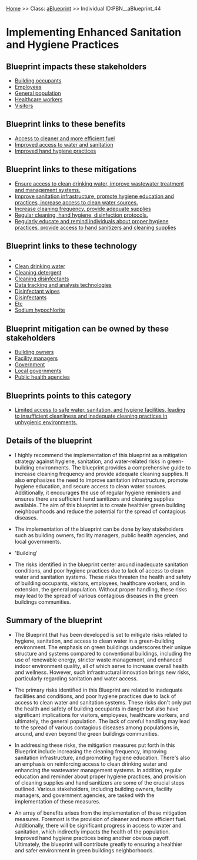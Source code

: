 [Home](https://github.com/mm80843/T3.5/blob/pages/index.md) >> Class: [aBlueprint](https://github.com/mm80843/T3.5/tree/main/docs/aBlueprint/index.md) >> Individual ID:PBN__aBlueprint_44 

# __Implementing Enhanced Sanitation and Hygiene Practices__

## Blueprint impacts these stakeholders

* [Building occupants](https://github.com/mm80843/T3.5/blob/pages/Stakeholder/PBN__Stakeholder_97.md)
* [Employees](https://github.com/mm80843/T3.5/blob/pages/Stakeholder/PBN__Stakeholder_220.md)
* [General population](https://github.com/mm80843/T3.5/blob/pages/Stakeholder/PBN__Stakeholder_9.md)
* [Healthcare workers](https://github.com/mm80843/T3.5/blob/pages/Stakeholder/PBN__Stakeholder_68.md)
* [Visitors](https://github.com/mm80843/T3.5/blob/pages/Stakeholder/PBN__Stakeholder_118.md)

## Blueprint links to these benefits

* [Access to cleaner and more efficient fuel](https://github.com/mm80843/T3.5/blob/pages/Benef/PBN__Benef_1320.md)
* [Improved access to water and sanitation](https://github.com/mm80843/T3.5/blob/pages/Benef/PBN__Benef_161.md)
* [Improved hand hygiene practices](https://github.com/mm80843/T3.5/blob/pages/Benef/PBN__Benef_281.md)

## Blueprint links to these mitigations

* [Ensure access to clean drinking water, improve wastewater treatment and management systems.](https://github.com/mm80843/T3.5/blob/pages/Mitigation/PBN__Mitigation_2525.md)
* [Improve sanitation infrastructure, promote hygiene education and practices, increase access to clean water sources.](https://github.com/mm80843/T3.5/blob/pages/Mitigation/PBN__Mitigation_1896.md)
* [Increase cleaning frequency, provide adequate supplies](https://github.com/mm80843/T3.5/blob/pages/Mitigation/PBN__Mitigation_2549.md)
* [Regular cleaning, hand hygiene, disinfection protocols.](https://github.com/mm80843/T3.5/blob/pages/Mitigation/PBN__Mitigation_2257.md)
* [Regularly educate and remind individuals about proper hygiene practices, provide access to hand sanitizers and cleaning supplies](https://github.com/mm80843/T3.5/blob/pages/Mitigation/PBN__Mitigation_2235.md)

## Blueprint links to these technology

* [](https://github.com/mm80843/T3.5/blob/pages/Technology/PBN__Technology_22.md)
* [Clean drinking water](https://github.com/mm80843/T3.5/blob/pages/Technology/PBN__Technology_1400.md)
* [Cleaning detergent](https://github.com/mm80843/T3.5/blob/pages/Technology/PBN__Technology_3322.md)
* [Cleaning disinfectants](https://github.com/mm80843/T3.5/blob/pages/Technology/PBN__Technology_850.md)
* [Data tracking and analysis technologies](https://github.com/mm80843/T3.5/blob/pages/Technology/PBN__Technology_671.md)
* [Disinfectant wipes](https://github.com/mm80843/T3.5/blob/pages/Technology/PBN__Technology_411.md)
* [Disinfectants](https://github.com/mm80843/T3.5/blob/pages/Technology/PBN__Technology_3880.md)
* [Etc](https://github.com/mm80843/T3.5/blob/pages/Technology/PBN__Technology_3548.md)
* [Sodium hypochlorite](https://github.com/mm80843/T3.5/blob/pages/Technology/PBN__Technology_3359.md)

## Blueprint mitigation can be owned by these stakeholders

* [Building owners](https://github.com/mm80843/T3.5/blob/pages/Stakeholder/PBN__Stakeholder_80.md)
* [Facility managers](https://github.com/mm80843/T3.5/blob/pages/Stakeholder/PBN__Stakeholder_166.md)
* [Government](https://github.com/mm80843/T3.5/blob/pages/Stakeholder/PBN__Stakeholder_222.md)
* [Local governments](https://github.com/mm80843/T3.5/blob/pages/Stakeholder/PBN__Stakeholder_73.md)
* [Public health agencies](https://github.com/mm80843/T3.5/blob/pages/Stakeholder/PBN__Stakeholder_566.md)

## Blueprints points to this category

* [Limited access to safe water, sanitation, and hygiene facilities, leading to insufficient cleanliness and inadequate cleaning practices in unhygienic environments.](https://github.com/mm80843/T3.5/blob/pages/PBNCategory/PBN__PBNCategory_86.md)

## Details of the blueprint

* I highly recommend the implementation of this blueprint as a mitigation strategy against hygiene, sanitation, and water-related risks in green-building environments. The blueprint provides a comprehensive guide to increase cleaning frequency and provide adequate cleaning supplies. It also emphasizes the need to improve sanitation infrastructure, promote hygiene education, and secure access to clean water sources. Additionally, it encourages the use of regular hygiene reminders and ensures there are sufficient hand sanitizers and cleaning supplies available. The aim of this blueprint is to create healthier green building neighbourhoods and reduce the potential for the spread of contagious diseases.

* The implementation of the blueprint can be done by key stakeholders such as building owners, facility managers, public health agencies, and local governments.

* 'Building'

* The risks identified in the blueprint center around inadequate sanitation conditions, and poor hygiene practices due to lack of access to clean water and sanitation systems. These risks threaten the health and safety of building occupants, visitors, employees, healthcare workers, and in extension, the general population. Without proper handling, these risks may lead to the spread of various contagious diseases in the green buildings communities.

## Summary of the blueprint

* The Blueprint that has been developed is set to mitigate risks related to hygiene, sanitation, and access to clean water in a green-building environment. The emphasis on green buildings underscores their unique structure and systems compared to conventional buildings, including the use of renewable energy, stricter waste management, and enhanced indoor environment quality, all of which serve to increase overall health and wellness. However, such infrastructural innovation brings new risks, particularly regarding sanitation and water access. 

* The primary risks identified in this Blueprint are related to inadequate facilities and conditions, and poor hygiene practices due to lack of access to clean water and sanitation systems. These risks don't only put the health and safety of building occupants in danger but also have significant implications for visitors, employees, healthcare workers, and ultimately, the general population. The lack of careful handling may lead to the spread of various contagious diseases among populations in, around, and even beyond the green buildings communities.

* In addressing these risks, the mitigation measures put forth in this Blueprint include increasing the cleaning frequency, improving sanitation infrastructure, and promoting hygiene education. There's also an emphasis on reinforcing access to clean drinking water and enhancing the wastewater management systems. In addition, regular education and reminder about proper hygiene practices, and provision of cleaning supplies and hand sanitizers are some of the crucial steps outlined. Various stakeholders, including building owners, facility managers, and government agencies, are tasked with the implementation of these measures.

* An array of benefits arises from the implementation of these mitigation measures. Foremost is the provision of cleaner and more efficient fuel. Additionally, there will be significant progress in access to water and sanitation, which indirectly impacts the health of the population. Improved hand hygiene practices being another obvious payoff. Ultimately, the blueprint will contribute greatly to ensuring a healthier and safer environment in green buildings neighborhoods.

